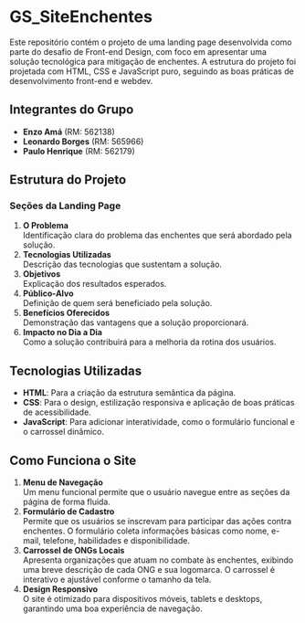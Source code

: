 # GS_SiteEnchentes

Este repositório contém o projeto de uma landing page desenvolvida como parte do desafio de Front-end Design, com foco em apresentar uma solução tecnológica para mitigação de enchentes. A estrutura do projeto foi projetada com HTML, CSS e JavaScript puro, seguindo as boas práticas de desenvolvimento front-end e webdev.


## **Integrantes do Grupo**
- **Enzo Amá** (RM: 562138)  
- **Leonardo Borges** (RM: 565966)  
- **Paulo Henrique** (RM: 562179)

## **Estrutura do Projeto**

### **Seções da Landing Page**
1. **O Problema**  
   Identificação clara do problema das enchentes que será abordado pela solução.
2. **Tecnologias Utilizadas**  
   Descrição das tecnologias que sustentam a solução.
3. **Objetivos**  
   Explicação dos resultados esperados.
4. **Público-Alvo**  
   Definição de quem será beneficiado pela solução.
5. **Benefícios Oferecidos**  
   Demonstração das vantagens que a solução proporcionará.
6. **Impacto no Dia a Dia**  
   Como a solução contribuirá para a melhoria da rotina dos usuários.

## **Tecnologias Utilizadas**
- **HTML**: Para a criação da estrutura semântica da página.  
- **CSS**: Para o design, estilização responsiva e aplicação de boas práticas de acessibilidade.  
- **JavaScript**: Para adicionar interatividade, como o formulário funcional e o carrossel dinâmico.  

## **Como Funciona o Site**
1. **Menu de Navegação**  
   Um menu funcional permite que o usuário navegue entre as seções da página de forma fluida.  
2. **Formulário de Cadastro**  
   Permite que os usuários se inscrevam para participar das ações contra enchentes. O formulário coleta informações básicas como nome, e-mail, telefone, habilidades e disponibilidade.  
3. **Carrossel de ONGs Locais**  
   Apresenta organizações que atuam no combate às enchentes, exibindo uma breve descrição de cada ONG e sua logomarca. O carrossel é interativo e ajustável conforme o tamanho da tela.  
4. **Design Responsivo**  
   O site é otimizado para dispositivos móveis, tablets e desktops, garantindo uma boa experiência de navegação.  

